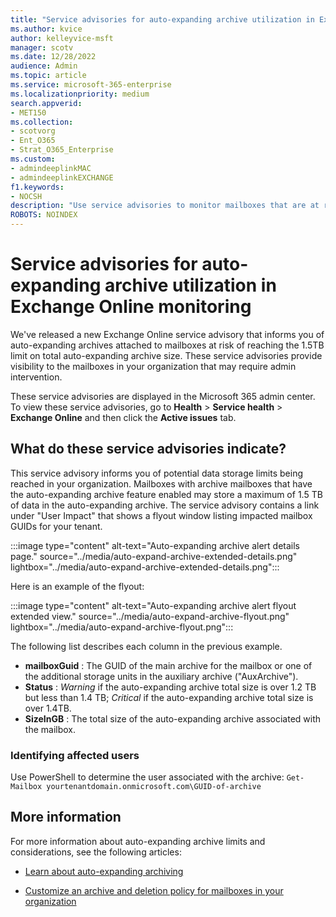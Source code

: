 ```yaml
---
title: "Service advisories for auto-expanding archive utilization in Exchange Online monitoring"
ms.author: kvice
author: kelleyvice-msft
manager: scotv
ms.date: 12/28/2022
audience: Admin
ms.topic: article
ms.service: microsoft-365-enterprise
ms.localizationpriority: medium
search.appverid:
- MET150
ms.collection:
- scotvorg
- Ent_O365
- Strat_O365_Enterprise
ms.custom: 
- admindeeplinkMAC
- admindeeplinkEXCHANGE
f1.keywords:
- NOCSH
description: "Use service advisories to monitor mailboxes that are at risk of reaching or exceeding the auto-expanding archive size limits."
ROBOTS: NOINDEX
---
```


# Service advisories for auto-expanding archive utilization in Exchange Online monitoring

We've released a new Exchange Online service advisory that informs you of auto-expanding archives attached to mailboxes at risk of reaching the 1.5TB limit on total auto-expanding archive size.  These service advisories provide visibility to the mailboxes in your organization that may require admin intervention.

These service advisories are displayed in the Microsoft 365 admin center. To view these service advisories, go to **Health** \> **Service health** \> **Exchange Online** and then click the **Active issues** tab.

## What do these service advisories indicate?

This service advisory informs you of potential data storage limits being reached in your organization. Mailboxes with archive mailboxes that have the auto-expanding archive feature enabled may store a maximum of 1.5 TB of data in the auto-expanding archive. The service advisory contains a link under "User Impact" that shows a flyout window listing impacted mailbox GUIDs for your tenant.

:::image type="content" alt-text="Auto-expanding archive alert details page." source="../media/auto-expand-archive-extended-details.png" lightbox="../media/auto-expand-archive-extended-details.png":::

Here is an example of the flyout:

:::image type="content" alt-text="Auto-expanding archive alert flyout extended view." source="../media/auto-expand-archive-flyout.png" lightbox="../media/auto-expand-archive-flyout.png":::

The following list describes each column in the previous example.

- **mailboxGuid** : The GUID of the main archive for the mailbox or one of the additional storage units in the auxiliary archive ("AuxArchive").
- **Status** : _Warning_ if the auto-expanding archive total size is over 1.2 TB but less than 1.4 TB; _Critical_ if the auto-expanding archive total size is over 1.4TB.
- **SizeInGB** : The total size of the auto-expanding archive associated with the mailbox.

### Identifying affected users

Use PowerShell to determine the user associated with the archive: `Get-Mailbox yourtenantdomain.onmicrosoft.com\GUID-of-archive`

## More information

For more information about auto-expanding archive limits and considerations, see the following articles:

- [Learn about auto-expanding archiving](/microsoft-365/compliance/autoexpanding-archiving)

- [Customize an archive and deletion policy for mailboxes in your organization](/microsoft-365/compliance/set-up-an-archive-and-deletion-policy-for-mailboxes)
